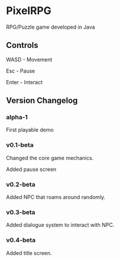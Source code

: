 # PixelRPG
RPG/Puzzle game developed in Java

## Controls
WASD - Movement

Esc - Pause

Enter - Interact

## Version Changelog
### alpha-1
First playable demo

### v0.1-beta
Changed the core game mechanics.

Added pause screen

### v0.2-beta
Added NPC that roams around randomly.

### v0.3-beta
Added dialogue system to interact with NPC.

### v0.4-beta
Added title screen.
